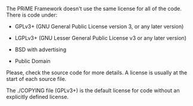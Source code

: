 
The PRiME Framework doesn't use the same license for all of the code.
There is code under:

   * GPLv3+ (GNU General Public License version 3, or any later version)

   * LGPLv3+ (GNU Lesser General Public License v3 or any later version)

   * BSD with advertising

   * Public Domain

Please, check the source code for more details. A license is usually at the start
of each source file.

The ./COPYING file (GPLv3+) is the default license for code without an explicitly
defined license.